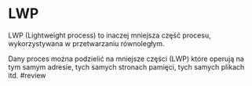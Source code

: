 # LWP
LWP (Lightweight process) to inaczej mniejsza część procesu, wykorzystywana w przetwarzaniu równoległym.

Dany proces można podzielić na mniejsze części (LWP) które operują na tym samym adresie, tych samych stronach pamięci, tych samych plikach itd. #review
